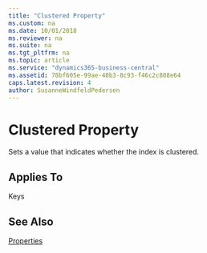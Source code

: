 ```yaml
---
title: "Clustered Property"
ms.custom: na
ms.date: 10/01/2018
ms.reviewer: na
ms.suite: na
ms.tgt_pltfrm: na
ms.topic: article
ms.service: "dynamics365-business-central"
ms.assetid: 78bf605e-99ae-40b3-8c93-f46c2c808e64
caps.latest.revision: 4
author: SusanneWindfeldPedersen
---
```


 

# Clustered Property
Sets a value that indicates whether the index is clustered.  
  
## Applies To  
 Keys  

<!--
## Remarks
about how performance is affected - ask Kennie about this one, he is the SQL expert.  It has a high impact on performance
I need to have some comments explaining how to use it 
-->

## See Also  
 [Properties](devenv-properties.md)